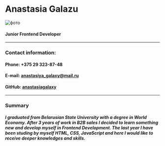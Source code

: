 # **Anastasia Galazu**
![фото](https://media-exp1.licdn.com/dms/image/C4D03AQGp-Jb_fQ9bLw/profile-displayphoto-shrink_800_800/0/1569481254238?e=1646265600&v=beta&t=-4kfmFLG4VUHLlWTevnvOwZlzBnjKGrX1Jjb0tPJjYQ)
#### Junior Frontend Developer
---
### **Contact information:**

#### **Phone:** +375 29 323-87-48
#### **E-mail:** anastasiya_galaxy@mail.ru
#### **GitHub:** [anastasiagalaxy](https://github.com/AnastasiaGalaxy)

***

### **Summary**
##### I graduated from Belarusian State University with a degree in World Economy. After 3 years of work in B2B sales I decided to learn something new and develop myself in Frontend Development. The last year I have been studing by myself HTML, CSS, JavaScript and here I would like to receive deeper knowledges and skills. 



